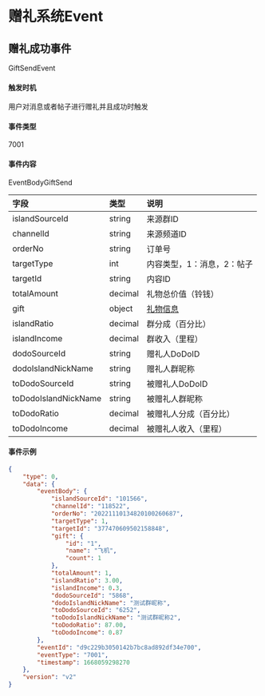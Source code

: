# 赠礼系统Event


## 赠礼成功事件

GiftSendEvent

#### 触发时机

用户对消息或者帖子进行赠礼并且成功时触发

#### 事件类型

7001

#### 事件内容

EventBodyGiftSend

|字段|类型|说明|
|:---------------|:-----|:---------------|
|islandSourceId|string|来源群ID|
|channelId|string|来源频道ID|
|orderNo|string|订单号|
|targetType|int|内容类型，1：消息，2：帖子|
|targetId|string|内容ID|
|totalAmount|decimal|礼物总价值（铃钱）|
|gift|object|[礼物信息](../api/message.md#礼物信息)|
|islandRatio|decimal|群分成（百分比）|
|islandIncome|decimal|群收入（里程）|
|dodoSourceId|string|赠礼人DoDoID|
|dodoIslandNickName|string|赠礼人群昵称|
|toDodoSourceId|string|被赠礼人DoDoID|
|toDodoIslandNickName|string|被赠礼人群昵称|
|toDodoRatio|decimal|被赠礼人分成（百分比）|
|toDodoIncome|decimal|被赠礼人收入（里程）|

#### 事件示例

```json
{
    "type": 0,
    "data": {
        "eventBody": {
            "islandSourceId": "101566",
            "channelId": "118522",
            "orderNo": "20221110134820100260687",
            "targetType": 1,
            "targetId": "377470609502158848",
            "gift": {
                "id": "1",
                "name": "飞机",
                "count": 1
            },
            "totalAmount": 1,
            "islandRatio": 3.00,
            "islandIncome": 0.3,
            "dodoSourceId": "5868",
            "dodoIslandNickName": "测试群昵称",
            "toDodoSourceId": "6252",
            "toDodoIslandNickName": "测试群昵称2",
            "toDodoRatio": 87.00,
            "toDodoIncome": 0.87
        },
        "eventId": "d9c229b3050142b7bc8ad892df34e700",
        "eventType": "7001",
        "timestamp": 1668059298270
    },
    "version": "v2"
}
```